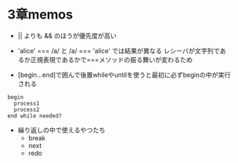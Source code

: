 # 3章memos

- || よりも && のほうが優先度が高い

- 'alice' === /a/ と /a/ === 'alice' では結果が異なる
  レシーバが文字列であるか正規表現であるかで===メソッドの振る舞いが変わるため

- [begin...end]で囲んで後置whileやuntilを使うと最初に必ずbeginの中が実行される
```
begin
  process1
  process2
end while needed?
```

- 繰り返しの中で使えるやつたち
  - break
  - next
  - redo


